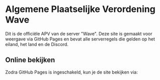 # Algemene Plaatselijke Verordening Wave

Dit is de officiële APV van de server "Wave". Deze site is gemaakt voor weergave via GitHub Pages en bevat alle serverregels die gelden op het eiland, het land en de Discord.

## Online bekijken

Zodra GitHub Pages is ingeschakeld, kun je de site bekijken via:

